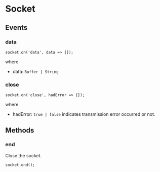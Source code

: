 # Socket
## Events
### data
```
socket.on('data', data => {});
```
where
- data: `Buffer | String`
### close
```
socket.on('close', hadError => {});
```
where
- hadError: `true | false` indicates transmission error occurred or not.
## Methods
### end
Close the socket.
```
socket.end();
```